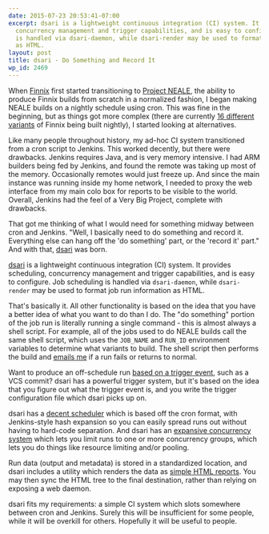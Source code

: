 ```yaml
---
date: 2015-07-23 20:53:41-07:00
excerpt: dsari is a lightweight continuous integration (CI) system. It provides scheduling,
  concurrency management and trigger capabilities, and is easy to configure. Job scheduling
  is handled via dsari-daemon, while dsari-render may be used to format job run information
  as HTML.
layout: post
title: dsari - Do Something and Record It
wp_id: 2469
---
```

When [Finnix](http://www.finnix.org/) first started transitioning to [Project NEALE](http://www.finnix.org/Project_NEALE), the ability to produce Finnix builds from scratch in a normalized fashion, I began making NEALE builds on a nightly schedule using cron. This was fine in the beginning, but as things got more complex (there are currently [16 different variants](http://ci.finnix.org/dsari/) of Finnix being built nightly), I started looking at alternatives.

Like many people throughout history, my ad-hoc CI system transitioned from a cron script to Jenkins. This worked decently, but there were drawbacks. Jenkins requires Java, and is very memory intensive. I had ARM builders being fed by Jenkins, and found the remote was taking up most of the memory. Occasionally remotes would just freeze up. And since the main instance was running inside my home network, I needed to proxy the web interface from my main colo box for reports to be visible to the world. Overall, Jenkins had the feel of a Very Big Project, complete with drawbacks.

That got me thinking of what I would need for something midway between cron and Jenkins. "Well, I basically need to do something and record it. Everything else can hang off the 'do something' part, or the 'record it' part." And with that, [dsari](https://github.com/rfinnie/dsari) was born.

[dsari](https://github.com/rfinnie/dsari) is a lightweight continuous integration (CI) system. It provides scheduling, concurrency management and trigger capabilities, and is easy to configure. Job scheduling is handled via `dsari-daemon`, while `dsari-render` may be used to format job run information as HTML.

That's basically it. All other functionality is based on the idea that you have a better idea of what you want to do than I do. The "do something" portion of the job run is literally running a single command - this is almost always a shell script. For example, all of the jobs used to do NEALE builds call the same shell script, which uses the `JOB_NAME` and `RUN_ID` environment variables to determine what variants to build. The shell script then performs the build and [emails me](https://github.com/rfinnie/dsari/blob/master/doc/notifications.md) if a run fails or returns to normal.

Want to produce an off-schedule run [based on a trigger event](https://github.com/rfinnie/dsari/blob/master/doc/triggers.md), such as a VCS commit? dsari has a powerful trigger system, but it's based on the idea that you figure out what the trigger event is, and you write the trigger configuration file which dsari picks up on.

dsari has a [decent scheduler](https://github.com/rfinnie/dsari/blob/master/doc/schedule-format.md) which is based off the cron format, with Jenkins-style hash expansion so you can easily spread runs out without having to hard-code separation. And dsari has an [expansive concurrency system](https://github.com/rfinnie/dsari/blob/master/doc/concurrency.md) which lets you limit runs to one or more concurrency groups, which lets you do things like resource limiting and/or pooling.

Run data (output and metadata) is stored in a standardized location, and dsari includes a utility which renders the data as [simple HTML reports](http://ci.finnix.org/dsari/). You may then sync the HTML tree to the final destination, rather than relying on exposing a web daemon.

dsari fits my requirements: a simple CI system which slots somewhere between cron and Jenkins. Surely this will be insufficient for some people, while it will be overkill for others. Hopefully it will be useful to people.
